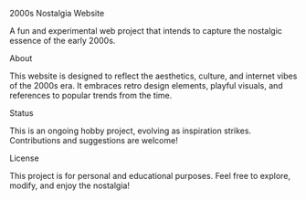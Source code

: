 2000s Nostalgia Website

A fun and experimental web project that intends to capture the nostalgic essence of the early 2000s.

About

This website is designed to reflect the aesthetics, culture, and internet vibes of the 2000s era. It embraces retro design elements, playful visuals, and references to popular trends from the time.

Status

This is an ongoing hobby project, evolving as inspiration strikes. Contributions and suggestions are welcome!

License

This project is for personal and educational purposes. Feel free to explore, modify, and enjoy the nostalgia!

